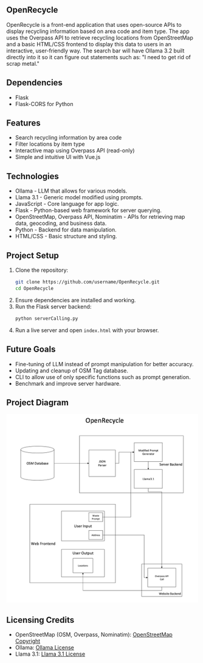 ## OpenRecycle

OpenRecycle is a front-end application that uses open-source APIs to display recycling information based on area code and item type. The app uses the Overpass API to retrieve recycling locations from OpenStreetMap and a basic HTML/CSS frontend to display this data to users in an interactive, user-friendly way. The search bar will have Ollama 3.2 built directly into it so it can figure out statements such as: "I need to get rid of scrap metal."

## Dependencies

- Flask
- Flask-CORS for Python

## Features

- Search recycling information by area code
- Filter locations by item type
- Interactive map using Overpass API (read-only)
- Simple and intuitive UI with Vue.js

## Technologies

- Ollama - LLM that allows for various models.
- Llama 3.1 - Generic model modified using prompts.
- JavaScript - Core language for app logic.
- Flask - Python-based web framework for server querying.
- OpenStreetMap, Overpass API, Nominatim - APIs for retrieving map data, geocoding, and business data.
- Python - Backend for data manipulation.
- HTML/CSS - Basic structure and styling.

## Project Setup

1. Clone the repository:
   ```bash
   git clone https://github.com/username/OpenRecycle.git
   cd OpenRecycle
   ```
2. Ensure dependencies are installed and working.
3. Run the Flask server backend:
   ```bash
   python serverCalling.py
   ```
4. Run a live server and open `index.html` with your browser.

## Future Goals

- Fine-tuning of LLM instead of prompt manipulation for better accuracy.
- Updating and cleanup of OSM Tag database.
- CLI to allow use of only specific functions such as prompt generation.
- Benchmark and improve server hardware.

## Project Diagram

![Project Diagram](/OpenRecycleD.jpg)

## Licensing Credits

- OpenStreetMap (OSM, Overpass, Nominatim): [OpenStreetMap Copyright](https://www.openstreetmap.org/copyright/)
- Ollama: [Ollama License](https://github.com/ollama/ollama/blob/main/LICENSE)
- Llama 3.1: [Llama 3.1 License](https://www.llama.com/llama3_1/license/)
